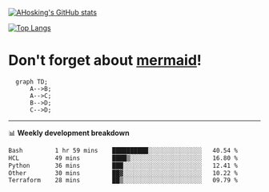 [![AHosking's GitHub stats](https://github-readme-stats.vercel.app/api?username=ahosking&count_private=true&show_icons=true&theme=onedark&hide_rank=true&include_all_commits=true)](https://github.com/ahosking)

[![Top Langs](https://github-readme-stats.vercel.app/api/top-langs/?username=ahosking&layout=compact&theme=onedark)](https://github.com/ahosking)


# Don't forget about [mermaid](https://github.blog/2022-02-14-include-diagrams-markdown-files-mermaid/)!

```mermaid
  graph TD;
      A-->B;
      A-->C;
      B-->D;
      C-->D;
```
-------

📊 **Weekly development breakdown**

<!--START_SECTION:waka-->

```txt
Bash         1 hr 59 mins    ██████████░░░░░░░░░░░░░░░   40.54 %
HCL          49 mins         ████▒░░░░░░░░░░░░░░░░░░░░   16.80 %
Python       36 mins         ███░░░░░░░░░░░░░░░░░░░░░░   12.41 %
Other        30 mins         ██▓░░░░░░░░░░░░░░░░░░░░░░   10.22 %
Terraform    28 mins         ██▒░░░░░░░░░░░░░░░░░░░░░░   09.79 %
```

<!--END_SECTION:waka-->
